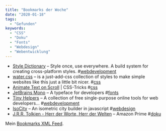 ```yaml
---
title: "Bookmarks der Woche"
date: "2020-01-18"
tags:
  - "Gefunden"
keywords:
  - "CSS"
  - "Doku"
  - "Fonts"
  - "Webdesign"
  - "Webentwicklung"
---
```


- [Style Dictionary](https://amzn.github.io/style-dictionary/#/) – Style once, use everywhere. A build system for creating cross-platform styles. #[webdevelopment](https://couchblog.de/blog/tag/webdevelopment/)
- [water.css](https://kognise.github.io/water.css/) – is a just-add-css collection of styles to make simple websites like this just a little bit nicer. #[css](https://couchblog.de/blog/tag/css/)
- [Animate Text on Scroll](https://css-tricks.com/animate-text-on-scroll/) | CSS-Tricks #[css](https://couchblog.de/blog/tag/css/)
- [JetBrains Mono](https://www.jetbrains.com/lp/mono/) – A typeface for developers #[fonts](https://couchblog.de/blog/tag/fonts/)
- [Tiny Helpers](https://tiny-helpers.dev/) – A collection of free single-purpose online tools for web developers... #[webdevelopment](https://couchblog.de/blog/tag/webdevelopment/)
- [IsoCity](https://victorribeiro.com/isocity) – An isometric city builder in javascript #[webdesign](https://couchblog.de/blog/tag/webdesign/)
- [J.R.R. Tolkien - Herr der Worte, Herr der Welten](https://watch.amazon.de/detail?asin=B083WPYMD1&territory=DE) – Amazon Prime #[doku](https://couchblog.de/blog/tag/doku/)

Mein [Bookmarks XML Feed](http://feeds.pinboard.in/rss/secret:b4bff9d2b5d24cf26466/u:nicobruenjes/).

